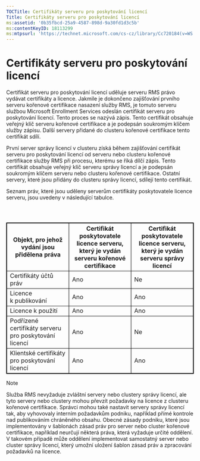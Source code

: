 ```yaml
---
TOCTitle: Certifikáty serveru pro poskytování licencí
Title: Certifikáty serveru pro poskytování licencí
ms:assetid: '0b35fbcd-25a9-4587-898d-9a30fd1d3c5b'
ms:contentKeyID: 18113299
ms:mtpsurl: 'https://technet.microsoft.com/cs-cz/library/Cc720184(v=WS.10)'
---
```


Certifikáty serveru pro poskytování licencí
===========================================

Certifikát serveru pro poskytování licencí uděluje serveru RMS právo vydávat certifikáty a licence. Jakmile je dokončeno zajišťování prvního serveru kořenové certifikace nasazení služby RMS, je tomuto serveru službou Microsoft Enrollment Services odeslán certifikát serveru pro poskytování licencí. Tento proces se nazývá zápis. Tento certifikát obsahuje veřejný klíč serveru kořenové certifikace a je podepsán soukromým klíčem služby zápisu. Další servery přidané do clusteru kořenové certifikace tento certifikát sdílí.

První server správy licencí v clusteru získá během zajišťování certifikát serveru pro poskytování licencí od serveru nebo clusteru kořenové certifikace služby RMS při procesu, kterému se říká dílčí zápis. Tento certifikát obsahuje veřejný klíč serveru správy licencí a je podepsán soukromým klíčem serveru nebo clusteru kořenové certifikace. Ostatní servery, které jsou přidány do clusteru správy licencí, sdílejí tento certifikát.

Seznam práv, které jsou uděleny serverům certifikáty poskytovatele licence serveru, jsou uvedeny v následující tabulce.

###  

 
<table style="border:1px solid black;">
<colgroup>
<col width="33%" />
<col width="33%" />
<col width="33%" />
</colgroup>
<thead>
<tr class="header">
<th style="border:1px solid black;" >Objekt, pro jehož vydání jsou přidělena práva</th>
<th style="border:1px solid black;" >Certifikát poskytovatele licence serveru, který je vydán serveru kořenové certifikace</th>
<th style="border:1px solid black;" >Certifikát poskytovatele licence serveru, který je vydán serveru správy licencí</th>
</tr>
</thead>
<tbody>
<tr class="odd">
<td style="border:1px solid black;">Certifikáty účtů práv</td>
<td style="border:1px solid black;">Ano</td>
<td style="border:1px solid black;">Ne</td>
</tr>
<tr class="even">
<td style="border:1px solid black;">Licence k publikování</td>
<td style="border:1px solid black;">Ano</td>
<td style="border:1px solid black;">Ano</td>
</tr>
<tr class="odd">
<td style="border:1px solid black;">Licence k použití</td>
<td style="border:1px solid black;">Ano</td>
<td style="border:1px solid black;">Ano</td>
</tr>
<tr class="even">
<td style="border:1px solid black;">Podřízené certifikáty serveru pro poskytování licencí</td>
<td style="border:1px solid black;">Ano</td>
<td style="border:1px solid black;">Ne</td>
</tr>
<tr class="odd">
<td style="border:1px solid black;">Klientské certifikáty pro poskytování licencí</td>
<td style="border:1px solid black;">Ano</td>
<td style="border:1px solid black;">Ano</td>
</tr>
</tbody>
</table>
  
> [!NOTE]
> Služba RMS nevyžaduje zvláštní servery nebo clustery správy licencí, ale tyto servery nebo clustery mohou převzít požadavky na licence z clusteru kořenové certifikace. Správci mohou také nastavit servery správy licencí tak, aby vyhovovaly interním požadavkům podniku, například přímé kontrole nad publikováním chráněného obsahu. Obecné zásady podniku, které jsou implementovány v šablonách zásad práv pro server nebo cluster kořenové certifikace, například neurčují některá práva, která vyžaduje určité oddělení. V takovém případě může oddělení implementovat samostatný server nebo cluster správy licencí, který umožní uložení šablon zásad práv a zpracování požadavků na licence. 
